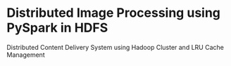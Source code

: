 # Distributed Image Processing using PySpark in HDFS
Distributed Content Delivery System using Hadoop Cluster and LRU Cache Management
